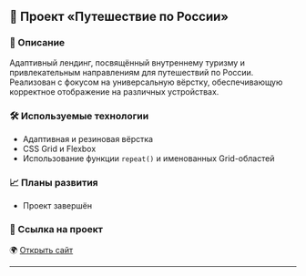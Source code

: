 ## 🧭 Проект «Путешествие по России»

### 📌 Описание

Адаптивный лендинг, посвящённый внутреннему туризму и привлекательным направлениям для путешествий по России. Реализован с фокусом на универсальную вёрстку, обеспечивающую корректное отображение на различных устройствах.

### 🛠️ Используемые технологии

* Адаптивная и резиновая вёрстка
* CSS Grid и Flexbox
* Использование функции `repeat()` и именованных Grid-областей

### 📈 Планы развития

* Проект завершён

### 🔗  Ссылка на проект

🌍 [Открыть сайт](https://tanaev-yury.github.io/russian-travel/)

---
